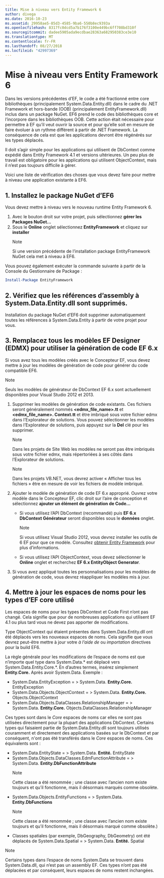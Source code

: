 ```yaml
---
title: Mise à niveau vers Entity Framework 6
author: divega
ms.date: 2016-10-23
ms.assetid: 29958ae5-85d3-4585-9ba6-550b8ec9393a
ms.openlocfilehash: 8317fc0dcd5a7b176f3100e449bc6ff708bd310f
ms.sourcegitcommit: dadee5905ada9ecdbae28363a682950383ce3e10
ms.translationtype: MT
ms.contentlocale: fr-FR
ms.lasthandoff: 08/27/2018
ms.locfileid: "42997369"
---
```

# <a name="upgrading-to-entity-framework-6"></a>Mise à niveau vers Entity Framework 6

Dans les versions précédentes d’EF, le code a été fractionné entre core bibliothèques (principalement System.Data.Entity.dll) dans le cadre du .NET Framework et hors-bande (OOB) (principalement EntityFramework.dll) inclus dans un package NuGet. EF6 prend le code des bibliothèques core et l’incorpore dans les bibliothèques OOB. Cette action était nécessaire pour permettre à EF qu’il veut ouvrir la source et pour qu’elle soit en mesure de faire évoluer à un rythme différent à partir de .NET Framework. La conséquence de cela est que les applications devront être régénérés sur les types déplacés.

Il doit s’agir simple pour les applications qui utilisent de DbContext comme expédié dans Entity Framework 4.1 et versions ultérieures. Un peu plus de travail est obligatoire pour les applications qui utilisent ObjectContext, mais il n’est pas toujours difficile à gérer.

Voici une liste de vérification des choses que vous devez faire pour mettre à niveau une application existante à EF6.

## <a name="1-install-the-ef6-nuget-package"></a>1. Installez le package NuGet d’EF6

Vous devez mettre à niveau vers le nouveau runtime Entity Framework 6.

1. Avec le bouton droit sur votre projet, puis sélectionnez **gérer les Packages NuGet...**  
2. Sous le **Online** onglet sélectionnez **EntityFramework** et cliquez sur **installer**  
   > [!NOTE]
   > Si une version précédente de l’installation package EntityFramework NuGet cela met à niveau à EF6.

Vous pouvez également exécuter la commande suivante à partir de la Console du Gestionnaire de Package :

``` powershell
Install-Package EntityFramework
```

## <a name="2-ensure-that-assembly-references-to-systemdataentitydll-are-removed"></a>2. Vérifiez que les références d’assembly à System.Data.Entity.dll sont supprimés.

Installation du package NuGet d’EF6 doit supprimer automatiquement toutes les références à System.Data.Entity à partir de votre projet pour vous.

## <a name="3-swap-any-ef-designer-edmx-models-to-use-ef-6x-code-generation"></a>3. Remplacez tous les modèles EF Designer (EDMX) pour utiliser la génération de code EF 6.x

Si vous avez tous les modèles créés avec le Concepteur EF, vous devez mettre à jour les modèles de génération de code pour générer du code compatible EF6.

> [!NOTE]
> Seuls les modèles de générateur de DbContext EF 6.x sont actuellement disponibles pour Visual Studio 2012 et 2013.

1. Supprimer les modèles de génération de code existants. Ces fichiers seront généralement nommés  **\<edmx_file_name\>.tt** et  **\<edmx_file_name\>. Context.tt** et être imbriqué sous votre fichier edmx dans l’Explorateur de solutions. Vous pouvez sélectionner les modèles dans l’Explorateur de solutions, puis appuyez sur la **Del** clé pour les supprimer.  
   > [!NOTE]
   > Dans les projets de Site Web les modèles ne seront pas être imbriqués sous votre fichier edmx, mais répertoriées à ses côtés dans l’Explorateur de solutions.  

   > [!NOTE]
   > Dans les projets VB.NET, vous devrez activer « Afficher tous les fichiers » être en mesure de voir les fichiers de modèle imbriqué.
2. Ajouter le modèle de génération de code EF 6.x approprié. Ouvrez votre modèle dans le Concepteur EF, clic droit sur l’aire de conception et sélectionnez **ajouter un élément de génération de Code...**
    - Si vous utilisez l’API DbContext (recommandé) puis **EF 6.x DbContext Générateur** seront disponibles sous le **données** onglet.  
      > [!NOTE]
      > Si vous utilisez Visual Studio 2012, vous devrez installer les outils de 6 EF pour que ce modèle. Consultez [obtenir Entity Framework](~/ef6/fundamentals/install.md) pour plus d’informations.  

    - Si vous utilisez l’API ObjectContext, vous devez sélectionner le **Online** onglet et recherchez **EF 6.x EntityObject Generator**.  
3. Si vous avez appliqué toutes les personnalisations pour les modèles de génération de code, vous devrez réappliquer les modèles mis à jour.

## <a name="4-update-namespaces-for-any-core-ef-types-being-used"></a>4. Mettre à jour les espaces de noms pour les types d’EF core utilisé

Les espaces de noms pour les types DbContext et Code First n’ont pas changé. Cela signifie que pour de nombreuses applications qui utilisent EF 4.1 ou plus tard vous ne devez pas apporter de modifications.

Type ObjectContext qui étaient présentes dans System.Data.Entity.dll ont été déplacés vers les nouveaux espaces de noms. Cela signifie que vous devrez peut-être mettre à jour votre *à l’aide de* ou *importation* directives pour la build EF6.

La règle générale pour les modifications de l’espace de noms est que n’importe quel type dans System.Data.* est déplacé vers System.Data.Entity.Core.*. En d’autres termes, insérez simplement **Entity.Core.** Après avoir System.Data. Exemple :

- System.Data.EntityException = > System.Data. **Entity.Core.** EntityException  
- System.Data.Objects.ObjectContext = > System.Data. **Entity.Core.** Objects.ObjectContext  
- System.Data.Objects.DataClasses.RelationshipManager = > System.Data. **Entity.Core.** Objects.DataClasses.RelationshipManager  

Ces types sont dans le *Core* espaces de noms car elles ne sont pas utilisées directement pour la plupart des applications DbContext. Certains types qui faisaient partie de System.Data.Entity.dll sont toujours utilisés couramment et directement des applications basées sur le DbContext et par conséquent, n'ont pas été transférés dans le *Core* espaces de noms. Ces équivalents sont :

- System.Data.EntityState = > System.Data. **Entité.** EntityState  
- System.Data.Objects.DataClasses.EdmFunctionAttribute = > System.Data. **Entity.DbFunctionAttribute**  
  > [!NOTE]
  > Cette classe a été renommée ; une classe avec l’ancien nom existe toujours et qu’il fonctionne, mais il désormais marqués comme obsolète.  
- System.Data.Objects.EntityFunctions = > System.Data. **Entity.DbFunctions**  
  > [!NOTE]
  > Cette classe a été renommée ; une classe avec l’ancien nom existe toujours et qu’il fonctionne, mais il désormais marqué comme obsolète.)  
- Classes spatiales (par exemple, DbGeography, DbGeometry) ont été déplacés de System.Data.Spatial = > System.Data. **Entité.** Spatial

> [!NOTE]
> Certains types dans l’espace de noms System.Data se trouvent dans System.Data.dll, qui n’est pas un assembly EF. Ces types n’ont pas été déplacées et par conséquent, leurs espaces de noms restent inchangées.
